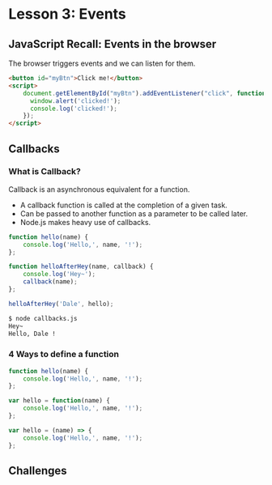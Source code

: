 # Lesson 3: Events

## JavaScript Recall: Events in the browser
The browser triggers events and we can listen for them.
```html
<button id="myBtn">Click me!</button>
<script>
	document.getElementById("myBtn").addEventListener("click", function() {
	  window.alert('clicked!');
	  console.log('clicked!');
	});
</script>
```

## Callbacks

### What is Callback?
Callback is an asynchronous equivalent for a function. 
- A callback function is called at the completion of a given task.
- Can be passed to another function as a parameter to be called later.
- Node.js makes heavy use of callbacks.

```js
function hello(name) {
	console.log('Hello,', name, '!');
};

function helloAfterHey(name, callback) {
	console.log('Hey~');
	callback(name);
};

helloAfterHey('Dale', hello);
```
```bash
$ node callbacks.js
Hey~
Hello, Dale !
```

### 4 Ways to define a function
```js
function hello(name) {
	console.log('Hello,', name, '!');
};

var hello = function(name) {
	console.log('Hello,', name, '!');
};

var hello = (name) => {
	console.log('Hello,', name, '!');
};
```

## Challenges